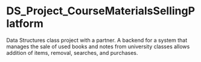 # DS_Project_CourseMaterialsSellingPlatform
Data Structures class project with a partner. A backend for a system that manages the sale of used books and notes from university classes
allows addition of items, removal, searches, and purchases.
